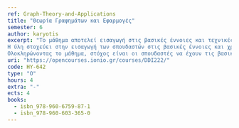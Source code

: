 ```yaml
---
ref: Graph-Theory-and-Applications
title: "Θεωρία Γραφημάτων και Εφαρμογές"
semester: 6
author: karyotis
excerpt: "Το μάθημα αποτελεί εισαγωγή στις βασικές έννοιες και τεχνικές της θεωρίας των γραφημάτων. Δίνεται έμφαση στην περιγραφή και χρήση των εννοιών με μαθηματικά ακριβή τρόπο. Εξετάζεται η εφαρμογή της θεωρίας (i) στον σχεδιασμό αλγορίθμων για προβλήματα γραφημάτων, και (ii) στην επαλήθευση της ορθότητας αυτών των αλγορίθμων. Καλύπτει Συνεκτικότητα, ισχυρή συνεκτικότητα, δισυνεκτικότητα, επαγωγή και αναδρομή για γραφήματα, βασική θεωρία δέντρων και στοιχειώδεις κύκλους.
Η ύλη στοχεύει στην εισαγωγή των σπουδαστών στις βασικές έννοιες και χρήσιμα αποτελέσματα της θεωρίας γραφημάτων και την εξοικείωσή τους με πληθώρα σχετικών εφαρμογών. Παράλληλα μέσω ασκήσεων και πρακτικών εργασιών θα τους βοηθήσει να ανακαλύψουν βασικά εργαλεία ανάλυσης γραφημάτων και δικτύων τα οποία είναι διαθέσιμα στο Διαδίκτυο.
Ολοκληρώνοντας το μάθημα, στόχος είναι οι σπουδαστές να έχουν τις βασικές γνώσεις θεωρίας γραφημάτων, να αναγνωρίζουν πότε μπορούν να τις χρησιμοποιήσουν σε διάφορες εφαρμογές και να μπορούν να χρησιμοποιήσουν διαθέσιμα εργαλεία, ελέγχοντας τα αποτελέσματα με βάση τα θεωρητικά αναμενόμενα."
uri: "https://opencourses.ionio.gr/courses/DDI222/"
code: HY-642
type: "O"
hours: 4
extra: "-"
ects: 4
books:
  - isbn_978-960-6759-87-1
  - isbn_978-960-603-365-0
---
```

